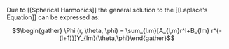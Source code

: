 Due to [[Spherical Harmonics]] the general solution to the [[Laplace's Equation]] can be expressed as: 

$$\begin{gather} \Phi (r, \theta, \phi) = \sum_{l.m}[A_{l,m}r^l+B_{lm} r^{-(l+1)}]Y_{lm}(\theta,\phi)\end{gather}$$